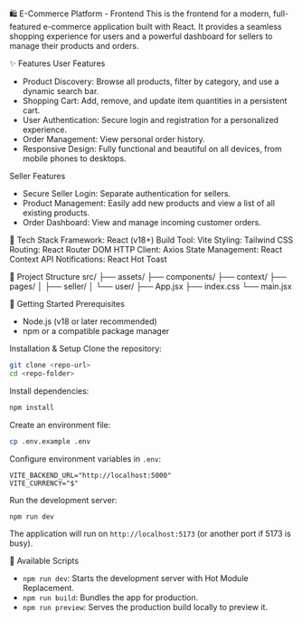 🛍️ E-Commerce Platform - Frontend
This is the frontend for a modern, full-featured e-commerce application built with React. It provides a seamless shopping experience for users and a powerful dashboard for sellers to manage their products and orders.

✨ Features
User Features

* Product Discovery: Browse all products, filter by category, and use a dynamic search bar.
* Shopping Cart: Add, remove, and update item quantities in a persistent cart.
* User Authentication: Secure login and registration for a personalized experience.
* Order Management: View personal order history.
* Responsive Design: Fully functional and beautiful on all devices, from mobile phones to desktops.

Seller Features

* Secure Seller Login: Separate authentication for sellers.
* Product Management: Easily add new products and view a list of all existing products.
* Order Dashboard: View and manage incoming customer orders.

🚀 Tech Stack
Framework: React (v18+)
Build Tool: Vite
Styling: Tailwind CSS
Routing: React Router DOM
HTTP Client: Axios
State Management: React Context API
Notifications: React Hot Toast

📂 Project Structure
src/
├── assets/
├── components/
├── context/
├── pages/
│   ├── seller/
│   └── user/
├── App.jsx
├── index.css
└── main.jsx

🏁 Getting Started
Prerequisites

* Node.js (v18 or later recommended)
* npm or a compatible package manager

Installation & Setup
Clone the repository:

```bash
git clone <repo-url>
cd <repo-folder>
```

Install dependencies:

```bash
npm install
```

Create an environment file:

```bash
cp .env.example .env
```

Configure environment variables in `.env`:

```
VITE_BACKEND_URL="http://localhost:5000"
VITE_CURRENCY="$"
```

Run the development server:

```bash
npm run dev
```

The application will run on `http://localhost:5173` (or another port if 5173 is busy).

📜 Available Scripts

* `npm run dev`: Starts the development server with Hot Module Replacement.
* `npm run build`: Bundles the app for production.
* `npm run preview`: Serves the production build locally to preview it.
